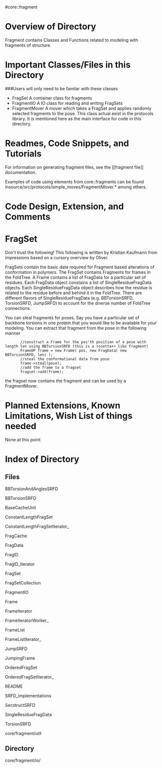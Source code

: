 #core::fragment

Overview of Directory
=====================

Fragment contains Classes and Functions related to modeling with fragments of structure.

Important Classes/Files in this Directory
=========================================

###Users will only need to be familar with these classes


-   FragSet A container class for fragments
-   FragmentIO A IO class for reading and writing FragSets
-   FragmentMover A mover which takes a FragSet and applies randomly selected fragments to the pose. This class actual exist in the protocols library. It is mentioned here as the main interface for code in this directory.


Readmes, Code Snippets, and Tutorials
=====================================

For information on generating fragment files, see the [[fragment file]] documentation. 

Examples of code using elements from core::fragments can be found insource/src/protocols/simple_moves/FragmentMover.* among others.  

Code Design, Extension, and Comments
====================================

FragSet
=======

Don't trust the following! This following is written by Kristian Kaufmann from impressions based on a cursory overview by Oliver.

FragSets contain the basic data required for Fragment based alterations of conformation in polymers. The FragSet contains Fragments for frames in the FoldTree. A Frame contains a list of FragData for a particular set of residues. Each FragData object constains a list of SingleResidueFragData objects. Each SingleResidueFragData object describes how the residue is related to the residue before and behind it in the FoldTree. There are different flavors of SingleResidueFragData (e.g. BBTorsionSRFD, TorsionSRFD, JumpSRFD) to account for the diverse number of FoldTree connections.

You can steal fragments for poses. Say you have a particular set of backbone torsions in one protein that you would like to be available for your modeling. You can extract that fragment from the pose in the following manner

```
       //construct a Frame for the pos'th position of a pose with length len using BBTorsionSRFD (this is a rosetta++ like fragment)      
       FrameOP frame = new Frame( pos, new FragData( new BBTorsionSRFD, len) );      
       //steal the conformational data from pose      
       frame->steal(pose);      
       //add the frame to a fragset      
       fragset->add(frame);      
```

the fragset now contains the fragment and can be used by a FragmentMover.

Planned Extensions, Known Limitations, Wish List of things needed
=================================================================

None at this point

Index of Directory
==================

Files
-----

BBTorsionAndAnglesSRFD

BBTorsionSRFD

BaseCacheUnit

ConstantLengthFragSet

ConstantLengthFragSetIterator\_

FragCache

FragData

FragID

FragID\_Iterator

FragSet

FragSetCollection

FragmentIO

Frame

FrameIterator

FrameIteratorWorker\_

FrameList

FrameListIterator\_

JumpSRFD

JumpingFrame

OrderedFragSet

OrderedFragSetIterator\_

README

SRFD\_Implementations

SecstructSRFD

SingleResidueFragData

TorsionSRFD

core/fragment/util

Directory
---------

core/fragment/io/
